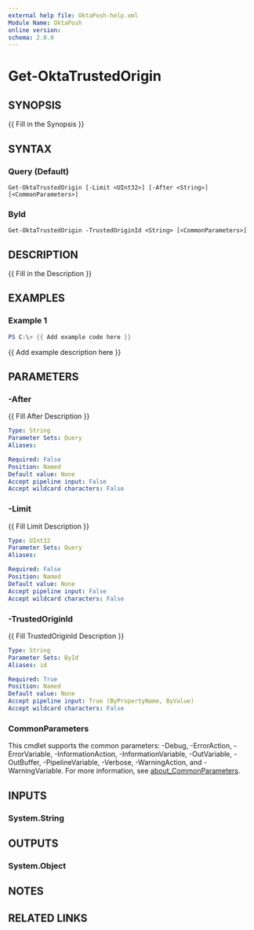 ```yaml
---
external help file: OktaPosh-help.xml
Module Name: OktaPosh
online version:
schema: 2.0.0
---
```


# Get-OktaTrustedOrigin

## SYNOPSIS
{{ Fill in the Synopsis }}

## SYNTAX

### Query (Default)
```
Get-OktaTrustedOrigin [-Limit <UInt32>] [-After <String>] [<CommonParameters>]
```

### ById
```
Get-OktaTrustedOrigin -TrustedOriginId <String> [<CommonParameters>]
```

## DESCRIPTION
{{ Fill in the Description }}

## EXAMPLES

### Example 1
```powershell
PS C:\> {{ Add example code here }}
```

{{ Add example description here }}

## PARAMETERS

### -After
{{ Fill After Description }}

```yaml
Type: String
Parameter Sets: Query
Aliases:

Required: False
Position: Named
Default value: None
Accept pipeline input: False
Accept wildcard characters: False
```

### -Limit
{{ Fill Limit Description }}

```yaml
Type: UInt32
Parameter Sets: Query
Aliases:

Required: False
Position: Named
Default value: None
Accept pipeline input: False
Accept wildcard characters: False
```

### -TrustedOriginId
{{ Fill TrustedOriginId Description }}

```yaml
Type: String
Parameter Sets: ById
Aliases: id

Required: True
Position: Named
Default value: None
Accept pipeline input: True (ByPropertyName, ByValue)
Accept wildcard characters: False
```

### CommonParameters
This cmdlet supports the common parameters: -Debug, -ErrorAction, -ErrorVariable, -InformationAction, -InformationVariable, -OutVariable, -OutBuffer, -PipelineVariable, -Verbose, -WarningAction, and -WarningVariable. For more information, see [about_CommonParameters](http://go.microsoft.com/fwlink/?LinkID=113216).

## INPUTS

### System.String

## OUTPUTS

### System.Object
## NOTES

## RELATED LINKS
